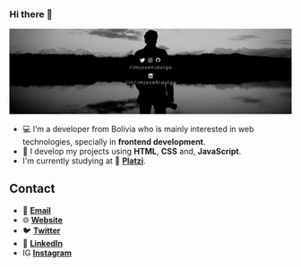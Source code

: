 ### Hi there 👋

![header](./images/readme-header.png)

- 💻 I’m a developer from Bolivia who is mainly interested in web technologies, specially in **frontend development**.
- 🔧 I develop my projects using **HTML**, **CSS** and, **JavaScript**.
- I'm currently studying at 💚 **[Platzi](https://platzi.com)**.

## Contact

- 📩 **[Email](mailto:josehidalgo990@gmail.com)**
- 🌐 **[Website](https://josehidalgo.dev)**
- 🐦 **[Twitter](https://twitter.com/imjosehidalgo)**
- 💼 **[LinkedIn](https://linkedin.com/in/imjosehidalgo)**
- IG **[Instagram](https://instagram.com/imjosehidalgo)**
